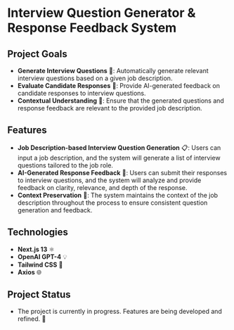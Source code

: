 # Interview Question Generator & Response Feedback System

## Project Goals

- **Generate Interview Questions** 🎯: Automatically generate relevant interview questions based on a given job description.
- **Evaluate Candidate Responses** 📝: Provide AI-generated feedback on candidate responses to interview questions.
- **Contextual Understanding** 🧠: Ensure that the generated questions and response feedback are relevant to the provided job description.

## Features

- **Job Description-based Interview Question Generation** 📋: Users can input a job description, and the system will generate a list of interview questions tailored to the job role.
- **AI-Generated Response Feedback** 🤖: Users can submit their responses to interview questions, and the system will analyze and provide feedback on clarity, relevance, and depth of the response.
- **Context Preservation** 🔄: The system maintains the context of the job description throughout the process to ensure consistent question generation and feedback.

## Technologies

- **Next.js 13** ⚛️
- **OpenAI GPT-4** 💡
- **Tailwind CSS** 🌿
- **Axios** 🌐

## Project Status

- The project is currently in progress. Features are being developed and refined. 🚧
